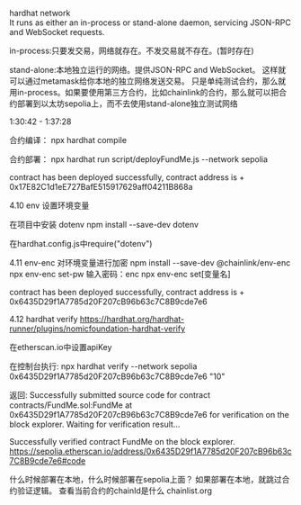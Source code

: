 hardhat network  
It runs as either an in-process or stand-alone daemon, servicing JSON-RPC and WebSocket requests.

in-process:只要发交易，网络就存在。不发交易就不存在。(暂时存在)

stand-alone:本地独立运行的网络。提供JSON-RPC and WebSocket。
这样就可以通过metamask给你本地的独立网络发送交易。
只是单纯测试合约，那么就用in-process。如果要使用第三方合约，比如chainlink的合约，那么就可以把合约部署到以太坊sepolia上，而不去使用stand-alone独立测试网络


1:30:42 - 1:37:28

合约编译：
npx hardhat compile

合约部署：
npx hardhat run script/deployFundMe.js --network sepolia


contract has been deployed successfully, contract address is + 0x17E82C1d1eE727BafE515917629aff04211B868a


4.10 env
设置环境变量

在项目中安装 dotenv
npm install --save-dev dotenv

在hardhat.config.js中require("dotenv")


4.11 env-enc
对环境变量进行加密
npm install --save-dev @chainlink/env-enc
npx env-enc set-pw   输入密码：enc
npx env-enc set[变量名]

contract has been deployed successfully, contract address is + 0x6435D29f1A7785d20F207cB96b63c7C8B9cde7e6


4.12 hardhat verify
https://hardhat.org/hardhat-runner/plugins/nomicfoundation-hardhat-verify

在etherscan.io中设置apiKey

在控制台执行:
npx hardhat verify --network sepolia 0x6435D29f1A7785d20F207cB96b63c7C8B9cde7e6 "10"

返回:
Successfully submitted source code for contract
contracts/FundMe.sol:FundMe at 0x6435D29f1A7785d20F207cB96b63c7C8B9cde7e6
for verification on the block explorer. Waiting for verification result...

Successfully verified contract FundMe on the block explorer.
https://sepolia.etherscan.io/address/0x6435D29f1A7785d20F207cB96b63c7C8B9cde7e6#code

什么时候部署在本地，什么时候部署在sepolia上面？
如果部署在本地，就跳过合约验证逻辑。
查看当前合约的chainId是什么 chainlist.org
